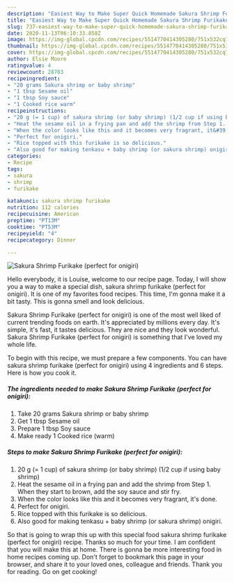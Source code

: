 ```yaml
---
description: "Easiest Way to Make Super Quick Homemade Sakura Shrimp Furikake (perfect for onigiri)"
title: "Easiest Way to Make Super Quick Homemade Sakura Shrimp Furikake (perfect for onigiri)"
slug: 737-easiest-way-to-make-super-quick-homemade-sakura-shrimp-furikake-perfect-for-onigiri
date: 2020-11-13T06:10:33.858Z
image: https://img-global.cpcdn.com/recipes/5514770414305280/751x532cq70/sakura-shrimp-furikake-perfect-for-onigiri-recipe-main-photo.jpg
thumbnail: https://img-global.cpcdn.com/recipes/5514770414305280/751x532cq70/sakura-shrimp-furikake-perfect-for-onigiri-recipe-main-photo.jpg
cover: https://img-global.cpcdn.com/recipes/5514770414305280/751x532cq70/sakura-shrimp-furikake-perfect-for-onigiri-recipe-main-photo.jpg
author: Elsie Moore
ratingvalue: 4
reviewcount: 28703
recipeingredient:
- "20 grams Sakura shrimp or baby shrimp"
- "1 tbsp Sesame oil"
- "1 tbsp Soy sauce"
- "1 Cooked rice warm"
recipeinstructions:
- "20 g (= 1 cup) of sakura shrimp (or baby shrimp) (1/2 cup if using baby shrimp)"
- "Heat the sesame oil in a frying pan and add the shrimp from Step 1. When they start to brown, add the soy sauce and stir fry."
- "When the color looks like this and it becomes very fragrant, it&#39;s done."
- "Perfect for onigiri."
- "Rice topped with this furikake is so delicious."
- "Also good for making tenkasu + baby shrimp (or sakura shrimp) onigiri."
categories:
- Recipe
tags:
- sakura
- shrimp
- furikake

katakunci: sakura shrimp furikake 
nutrition: 112 calories
recipecuisine: American
preptime: "PT13M"
cooktime: "PT53M"
recipeyield: "4"
recipecategory: Dinner

---
```



![Sakura Shrimp Furikake (perfect for onigiri)](https://img-global.cpcdn.com/recipes/5514770414305280/751x532cq70/sakura-shrimp-furikake-perfect-for-onigiri-recipe-main-photo.jpg)

Hello everybody, it is Louise, welcome to our recipe page. Today, I will show you a way to make a special dish, sakura shrimp furikake (perfect for onigiri). It is one of my favorites food recipes. This time, I'm gonna make it a bit tasty. This is gonna smell and look delicious.

Sakura Shrimp Furikake (perfect for onigiri) is one of the most well liked of current trending foods on earth. It's appreciated by millions every day. It's simple, it's fast, it tastes delicious. They are nice and they look wonderful. Sakura Shrimp Furikake (perfect for onigiri) is something that I've loved my whole life.




To begin with this recipe, we must prepare a few components. You can have sakura shrimp furikake (perfect for onigiri) using 4 ingredients and 6 steps. Here is how you cook it.

<!--inarticleads1-->

##### The ingredients needed to make Sakura Shrimp Furikake (perfect for onigiri):

1. Take 20 grams Sakura shrimp or baby shrimp
1. Get 1 tbsp Sesame oil
1. Prepare 1 tbsp Soy sauce
1. Make ready 1 Cooked rice (warm)




<!--inarticleads2-->

##### Steps to make Sakura Shrimp Furikake (perfect for onigiri):

1. 20 g (= 1 cup) of sakura shrimp (or baby shrimp) (1/2 cup if using baby shrimp)
1. Heat the sesame oil in a frying pan and add the shrimp from Step 1. When they start to brown, add the soy sauce and stir fry.
1. When the color looks like this and it becomes very fragrant, it&#39;s done.
1. Perfect for onigiri.
1. Rice topped with this furikake is so delicious.
1. Also good for making tenkasu + baby shrimp (or sakura shrimp) onigiri.




So that is going to wrap this up with this special food sakura shrimp furikake (perfect for onigiri) recipe. Thanks so much for your time. I am confident that you will make this at home. There is gonna be more interesting food in home recipes coming up. Don't forget to bookmark this page in your browser, and share it to your loved ones, colleague and friends. Thank you for reading. Go on get cooking!
